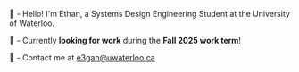 👋 - Hello! I'm Ethan, a Systems Design Engineering Student at the University of Waterloo.                                            

👜 - Currently **looking for work** during the **Fall 2025 work term**!                                             

🚀 - Contact me at e3gan@uwaterloo.ca

<!---
kobotabby/kobotabby is a ✨ special ✨ repository because its `README.md` (this file) appears on your GitHub profile.
You can click the Preview link to take a look at your changes.
--->
